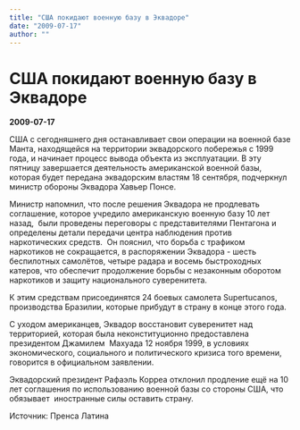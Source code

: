 ```yaml
---
title: "США покидают военную базу в Эквадоре"
date: "2009-07-17"
author: ""
---
```


# США покидают военную базу в Эквадоре

**2009-07-17** 

США с сегодняшнего дня останавливает свои операции на военной базе Манта, находящейся на территории эквадорского побережья с 1999 года, и начинает процесс вывода объекта из эксплуатации. В эту пятницу завершается деятельность американской военной базы, которая будет передана эквадорским властям 18 сентября, подчеркнул министр обороны Эквадора Хавьер Понсе. 



Министр напомнил, что после решения Эквадора не продлевать соглашение, которое учредило американскую военную базу 10 лет назад,  были проведены переговоры с представителями Пентагона и определены детали передачи центра наблюдения против наркотических средств.  Он пояснил, что борьба с трафиком наркотиков не сокращается, в распоряжении Эквадора - шесть беспилотных самолётов, четыре радара и восемь быстроходных катеров, что обеспечит продолжение борьбы с незаконным оборотом наркотиков и защиту национального суверенитета. 



К этим средствам присоединятся 24 боевых самолета Supertucanos, производства Бразилии, которые прибудут в страну в конце этого года. 



С уходом американцев, Эквадор восстановит суверенитет над территорией, которая была неконституционно предоставлена президентом Джамилем  Махуада 12 ноября 1999, в условиях экономического, социального и политического кризиса того времени, говорится в официальном заявлении. 



Эквадорский президент Рафаэль Корреа отклонил продление ещё на 10 лет соглашения по использованию военной базы со стороны США, что обязывает  иностранные силы оставить страну.



Источник: Пренса Латина